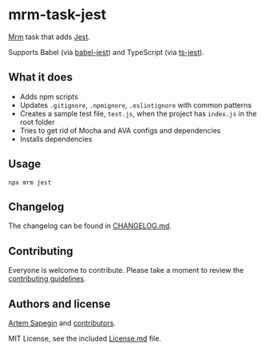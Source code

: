 <!-- Jest -->

# mrm-task-jest

[Mrm](https://github.com/sapegin/mrm) task that adds [Jest](https://facebook.github.io/jest/).

Supports Babel (via [babel-jest](https://github.com/facebook/jest/tree/master/packages/babel-jest)) and TypeScript (via [ts-jest](https://github.com/kulshekhar/ts-jest)).

## What it does

- Adds npm scripts
- Updates `.gitignore`, `.npmignore`, `.eslintignore` with common patterns
- Creates a sample test file, `test.js`, when the project has `index.js` in the root folder
- Tries to get rid of Mocha and AVA configs and dependencies
- Installs dependencies

## Usage

```
npx mrm jest
```

## Changelog

The changelog can be found in [CHANGELOG.md](CHANGELOG.md).

## Contributing

Everyone is welcome to contribute. Please take a moment to review the [contributing guidelines](../../Contributing.md).

## Authors and license

[Artem Sapegin](https://sapegin.me) and [contributors](https://github.com/sapegin/mrm/graphs/contributors).

MIT License, see the included [License.md](License.md) file.
